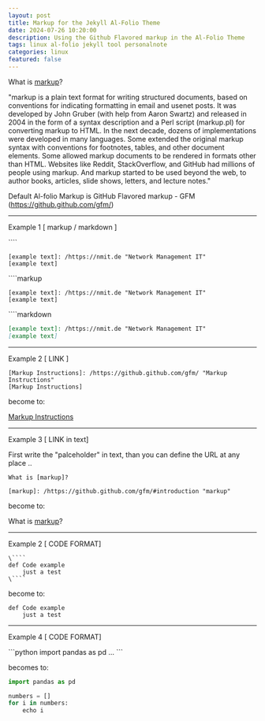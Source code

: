 ```yaml
---
layout: post
title: Markup for the Jekyll Al-Folio Theme
date: 2024-07-26 10:20:00
description: Using the Github Flavored markup in the Al-Folio Theme
tags: linux al-folio jekyll tool personalnote
categories: linux
featured: false
---
```

What is [markup]?

[markup]: /https://github.github.com/gfm/#introduction "markup"

"markup is a plain text format for writing structured documents, based on conventions for indicating formatting in 
email and usenet posts. It was developed by John Gruber (with help from Aaron Swartz) and released in 2004 in the 
form of a syntax description and a Perl script (markup.pl) for converting markup to HTML. In the next decade, 
dozens of implementations were developed in many languages. Some extended the original markup syntax with 
conventions for footnotes, tables, and other document elements. Some allowed markup documents to be rendered in 
formats other than HTML. Websites like Reddit, StackOverflow, and GitHub had millions of people using markup. 
And markup started to be used beyond the web, to author books, articles, slide shows, letters, and lecture notes."

Default Al-folio Markup is GitHub Flavored markup - GFM
(<a href="https://github.github.com/gfm/">https://github.github.com/gfm/</a>)


<hr>
Example 1 [ markup / markdown ]

\`\`\`\`
````
[example text]: /https://nmit.de "Network Management IT" 
[example text]
````

\`\`\`\`markup
````markup
[example text]: /https://nmit.de "Network Management IT" 
[example text]
````

\`\`\`\`markdown
````markdown
[example text]: /https://nmit.de "Network Management IT" 
[example text]
````



<hr>
Example 2 [ LINK ]

````markup
[Markup Instructions]: /https://github.github.com/gfm/ "Markup Instructions" 
[Markup Instructions]
````

become to:

[Markup Instructions]: /https://github.github.com/gfm/ "Markup Instructions" 
[Markup Instructions]

<hr>
Example 3 [ LINK in text]

First write the "palceholder" in text, than you can define the URL at any place ..

````
What is [markup]?

[markup]: /https://github.github.com/gfm/#introduction "markup"
````
become to:

What is [markup]?

[markup]: /https://github.github.com/gfm/#introduction "markup"
<hr>
Example 2 [ CODE FORMAT]

````markup
\````
def Code example
    just a test
\````
````

become to:

````
def Code example
    just a test
````
<hr>

Example 4 [ CODE FORMAT]

\`\`\`python
import pandas as pd ...
\`\`\`

becomes to:
```python
import pandas as pd

numbers = []
for i in numbers:
    echo i
```


